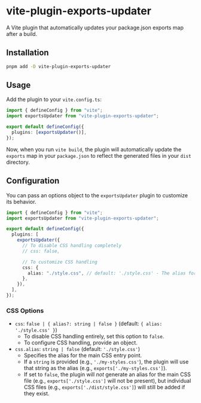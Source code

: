 # vite-plugin-exports-updater

A Vite plugin that automatically updates your package.json exports map after a build.

## Installation

```bash
pnpm add -D vite-plugin-exports-updater
```

## Usage

Add the plugin to your `vite.config.ts`:

```typescript
import { defineConfig } from "vite";
import exportsUpdater from "vite-plugin-exports-updater";

export default defineConfig({
  plugins: [exportsUpdater()],
});
```

Now, when you run `vite build`, the plugin will automatically update the `exports` map in your `package.json` to reflect the generated files in your `dist` directory.

## Configuration

You can pass an options object to the `exportsUpdater` plugin to customize its behavior.

```typescript
import { defineConfig } from "vite";
import exportsUpdater from "vite-plugin-exports-updater";

export default defineConfig({
  plugins: [
    exportsUpdater({
      // To disable CSS handling completely
      // css: false,

      // To customize CSS handling
      css: {
        alias: "./style.css", // default: './style.css' - The alias for the main CSS file. Set to `false` to disable the alias.
      },
    }),
  ],
});
```

### CSS Options

- `css`: `false | { alias?: string | false }` (default: `{ alias: './style.css' }`)
  - To disable CSS handling entirely, set this option to `false`.
  - To configure CSS handling, provide an object.
- `css.alias`: `string | false` (default: `'./style.css'`)
  - Specifies the alias for the main CSS entry point.
  - If a `string` is provided (e.g., `'./my-styles.css'`), the plugin will use that string as the alias (e.g., `exports['./my-styles.css']`).
  - If set to `false`, the plugin will _not_ generate an alias for the main CSS file (e.g., `exports['./style.css']` will not be present), but individual CSS files (e.g., `exports['./dist/style.css']`) will still be added if they exist.
